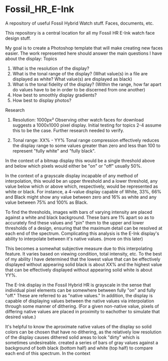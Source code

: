 # Fossil_HR_E-Ink
A repository of useful Fossil Hybrid Watch stuff. Faces, documents, etc.

This repository is a central location for all my Fossil HR E-Ink watch face design stuff.

My goal is to create a Photoshop template that will make creating new faces easier. The work represented here should answer the main questions I have about the display:
Topics
1. What is the resolution of the display?
2. What is the tonal range of the display? (What value(s) in a file are displayed as white? What value(s) are displayed as black)
3. What is the tonal fidelity of the display? (Within the range, how far apart do values have to be in order to be discerned from one another)
4. How best to smoothly display gradients?
5. How best to display photos?

Research
1. Resolution: 1000px²
Observing other watch faces for download suggests a 1000x1000 pixel display. Initial testing for topics 2-4 assume this to be the case. Further research needed to verify.

2. Tonal range: XX% - YY%
Tonal range compression effectively reduces the display range to some values greater than zero and less than 100 to represent "fully white" and "fully black".

In the context of a bitmap display this would be a single threshold above and below which pixels would either be "on" or "off" usually 50%.

In the context of a grayscale display incapable of any method of interpolation, this would be an upper threshold and a lower threshold, any value below which or above which, respectively, would be represented as white or black. For instance, a 4-value display capable of White, 33%, 66% and Black might show any value between zero and 16% as white and any value between 75% and 100% as Black.

To find the thresholds, images with bars of varying intensity are placed against a white and black background. These bars are 1% apart so as to accurately find these values and "pin" them to the upper and lower thresholds of a design, ensuring that the maximum detail can be resolved at each end of the spectrum. Complicating this analysis is the E-Ink display's ability to interpolate between it's native values. (more on this later)

This becomes a somewhat subjective measure due to this interpolating feature. It varies based on viewing condition, total intensity, etc. To the best of my ability I have determined that the lowest value that can be effectively displayed without appearing solid black is about XX% and the highest value that can be effectively displayed without appearing solid white is about YY%.







The E-Ink display in the Fossil Hybrid HR is grayscale in the sense that individual pixel elements can be somewhere between fully "on" and fully "off." These are referred to as "native values." In addition, the display is capable of displaying values between the native values via interpolation through some manner of dithering. (For a given non-native value, pixels of differing native values are placed in proximity to eachother to simulate that desired value.)

It's helpful to know the aproximate native values of the display so solid colors can be chosen that have no dithering, as the relatively low resolution of the display causes dithered solid areas to look "dirty" which is sometimes undesireable.  created a series of bars of gray values against a background of both black (bottom half) and white (top half) to compare each end of this spectrum. In the context
